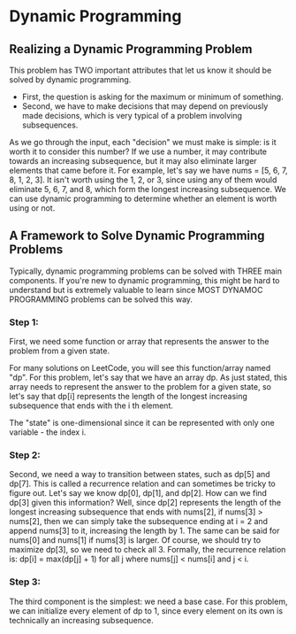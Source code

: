 # Dynamic Programming

## Realizing a Dynamic Programming Problem

This problem has TWO important attributes that let us know it should be solved by dynamic programming. 
- First, the question is asking for the maximum or minimum of something. 
- Second, we have to make decisions that may depend on previously made decisions, which is very typical of a problem involving subsequences.

As we go through the input, each "decision" we must make is simple: is it worth it to consider this number? If we use a number, it may contribute towards an increasing subsequence, but it may also eliminate larger elements that came before it. For example, let's say we have nums = [5, 6, 7, 8, 1, 2, 3]. It isn't worth using the 1, 2, or 3, since using any of them would eliminate 5, 6, 7, and 8, which form the longest increasing subsequence. We can use dynamic programming to determine whether an element is worth using or not.

## A Framework to Solve Dynamic Programming Problems

Typically, dynamic programming problems can be solved with THREE main components. If you're new to dynamic programming, this might be hard to understand but is extremely valuable to learn since MOST DYNAMOC PROGRAMMING problems can be solved this way.

### Step 1:

First, we need some function or array that represents the answer to the problem from a given state. 

For many solutions on LeetCode, you will see this function/array named "dp". For this problem, let's say that we have an array dp. As just stated, this array needs to represent the answer to the problem for a given state, so let's say that dp[i] represents the length of the longest increasing subsequence that ends with the i th element. 

The "state" is one-dimensional since it can be represented with only one variable - the index i.

### Step 2:

Second, we need a way to transition between states, such as dp[5] and dp[7]. This is called a recurrence relation and can sometimes be tricky to figure out. Let's say we know dp[0], dp[1], and dp[2]. How can we find dp[3] given this information? Well, since dp[2] represents the length of the longest increasing subsequence that ends with nums[2], if nums[3] > nums[2], then we can simply take the subsequence ending at i = 2 and append nums[3] to it, increasing the length by 1. The same can be said for nums[0] and nums[1] if nums[3] is larger. Of course, we should try to maximize dp[3], so we need to check all 3. Formally, the recurrence relation is: dp[i] = max(dp[j] + 1) for all j where nums[j] < nums[i] and j < i.

### Step 3:

The third component is the simplest: we need a base case. For this problem, we can initialize every element of dp to 1, since every element on its own is technically an increasing subsequence.
